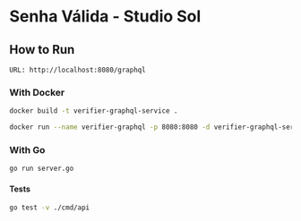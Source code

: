 # Senha Válida - Studio Sol

## How to Run

`URL: http://localhost:8080/graphql`

### With Docker

```bash
docker build -t verifier-graphql-service .
```

```bash
docker run --name verifier-graphql -p 8080:8080 -d verifier-graphql-service
```

### With Go

```bash
go run server.go
```

#### Tests

```bash
go test -v ./cmd/api
```
